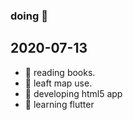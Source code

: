 ### doing 👋

  ## 2020-07-13
- 🔭 reading books.
- 🌱 leaft map use.
- 👯 developing html5 app
- 👯 learning flutter
